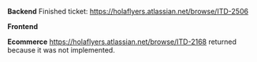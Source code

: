 **Backend**
Finished ticket:
https://holaflyers.atlassian.net/browse/ITD-2506

**Frontend**


**Ecommerce**
https://holaflyers.atlassian.net/browse/ITD-2168 returned because it was not implemented. 